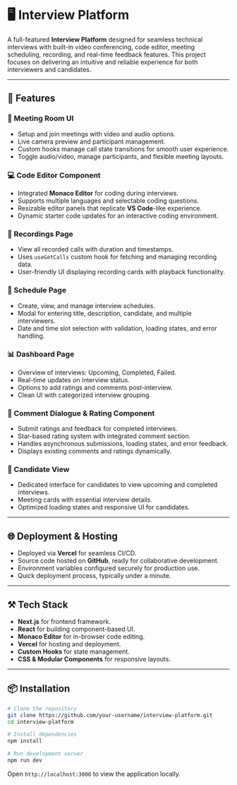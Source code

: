 

# 🖥️ Interview Platform

A full-featured **Interview Platform** designed for seamless technical interviews with built-in video conferencing, code editor, meeting scheduling, recording, and real-time feedback features. This project focuses on delivering an intuitive and reliable experience for both interviewers and candidates.

---

## 🚀 Features

### 🎥 Meeting Room UI

* Setup and join meetings with video and audio options.
* Live camera preview and participant management.
* Custom hooks manage call state transitions for smooth user experience.
* Toggle audio/video, manage participants, and flexible meeting layouts.

### 💻 Code Editor Component

* Integrated **Monaco Editor** for coding during interviews.
* Supports multiple languages and selectable coding questions.
* Resizable editor panels that replicate **VS Code**-like experience.
* Dynamic starter code updates for an interactive coding environment.

### 📼 Recordings Page

* View all recorded calls with duration and timestamps.
* Uses `useGetCalls` custom hook for fetching and managing recording data.
* User-friendly UI displaying recording cards with playback functionality.

### 📅 Schedule Page

* Create, view, and manage interview schedules.
* Modal for entering title, description, candidate, and multiple interviewers.
* Date and time slot selection with validation, loading states, and error handling.

### 📊 Dashboard Page

* Overview of interviews: Upcoming, Completed, Failed.
* Real-time updates on interview status.
* Options to add ratings and comments post-interview.
* Clean UI with categorized interview grouping.

### 💬 Comment Dialogue & Rating Component

* Submit ratings and feedback for completed interviews.
* Star-based rating system with integrated comment section.
* Handles asynchronous submissions, loading states, and error feedback.
* Displays existing comments and ratings dynamically.

### 🎯 Candidate View

* Dedicated interface for candidates to view upcoming and completed interviews.
* Meeting cards with essential interview details.
* Optimized loading states and responsive UI for candidates.

---

## 🌐 Deployment & Hosting

* Deployed via **Vercel** for seamless CI/CD.
* Source code hosted on **GitHub**, ready for collaborative development.
* Environment variables configured securely for production use.
* Quick deployment process, typically under a minute.

---

## ⚒️ Tech Stack

* **Next.js** for frontend framework.
* **React** for building component-based UI.
* **Monaco Editor** for in-browser code editing.
* **Vercel** for hosting and deployment.
* **Custom Hooks** for state management.
* **CSS & Modular Components** for responsive layouts.

---

## 📦 Installation

```bash
# Clone the repository
git clone https://github.com/your-username/interview-platform.git
cd interview-platform

# Install dependencies
npm install

# Run development server
npm run dev
```

Open `http://localhost:3000` to view the application locally.
